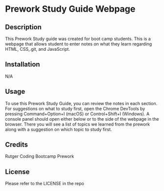 # Prework Study Guide Webpage

## Description

This Prework Study guide was created for boot camp students. This is a webpage that allows student to enter notes on what they learn regarding HTML, CSS,.git, and JavaScript.

## Installation

N/A

## Usage

To use this Prework Study Guide, you can review the notes in each section. For suggestions on what to study first, open the Chrome DevTools by pressing Command+Option+I (macOS) or Control+Shift+I (Windows). A console panel should open either below or to the side of the webpage in the browser. There you will see a list of topics we learned from the prework along with a suggestion on which topic to study first.

## Credits

Rutger Coding Bootcamp Prework

## License

Please refer to the LICENSE in the repo